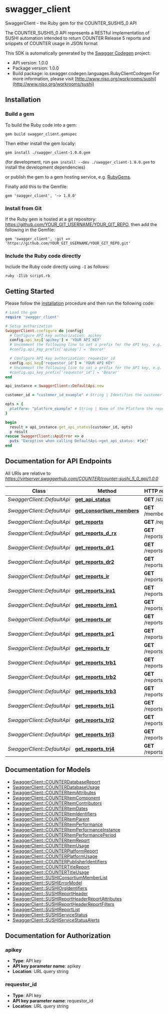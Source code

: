 # swagger_client

SwaggerClient - the Ruby gem for the COUNTER_SUSHI5_0 API

The COUNTER_SUSHI5_0 API represents a RESTful implementation of SUSHI automation intended to return COUNTER Release 5 reports and snippets of COUNTER usage in JSON format

This SDK is automatically generated by the [Swagger Codegen](https://github.com/swagger-api/swagger-codegen) project:

- API version: 1.0.0
- Package version: 1.0.0
- Build package: io.swagger.codegen.languages.RubyClientCodegen
For more information, please visit [http://www.niso.org/workrooms/sushi](http://www.niso.org/workrooms/sushi)

## Installation

### Build a gem

To build the Ruby code into a gem:

```shell
gem build swagger_client.gemspec
```

Then either install the gem locally:

```shell
gem install ./swagger_client-1.0.0.gem
```
(for development, run `gem install --dev ./swagger_client-1.0.0.gem` to install the development dependencies)

or publish the gem to a gem hosting service, e.g. [RubyGems](https://rubygems.org/).

Finally add this to the Gemfile:

    gem 'swagger_client', '~> 1.0.0'

### Install from Git

If the Ruby gem is hosted at a git repository: https://github.com/YOUR_GIT_USERNAME/YOUR_GIT_REPO, then add the following in the Gemfile:

    gem 'swagger_client', :git => 'https://github.com/YOUR_GIT_USERNAME/YOUR_GIT_REPO.git'

### Include the Ruby code directly

Include the Ruby code directly using `-I` as follows:

```shell
ruby -Ilib script.rb
```

## Getting Started

Please follow the [installation](#installation) procedure and then run the following code:
```ruby
# Load the gem
require 'swagger_client'

# Setup authorization
SwaggerClient.configure do |config|
  # Configure API key authorization: apikey
  config.api_key['apikey'] = 'YOUR API KEY'
  # Uncomment the following line to set a prefix for the API key, e.g. 'Bearer' (defaults to nil)
  #config.api_key_prefix['apikey'] = 'Bearer'

  # Configure API key authorization: requestor_id
  config.api_key['requestor_id'] = 'YOUR API KEY'
  # Uncomment the following line to set a prefix for the API key, e.g. 'Bearer' (defaults to nil)
  #config.api_key_prefix['requestor_id'] = 'Bearer'
end

api_instance = SwaggerClient::DefaultApi.new

customer_id = "customer_id_example" # String | Identifies the customer to provide report data for.

opts = { 
  platform: "platform_example" # String | Name of the Platform the report data is being requested for.  This can be omitted if the service provides report data for only one platform.
}

begin
  result = api_instance.get_api_status(customer_id, opts)
  p result
rescue SwaggerClient::ApiError => e
  puts "Exception when calling DefaultApi->get_api_status: #{e}"
end

```

## Documentation for API Endpoints

All URIs are relative to *https://virtserver.swaggerhub.com/COUNTER/counter-sushi_5_0_api/1.0.0*

Class | Method | HTTP request | Description
------------ | ------------- | ------------- | -------------
*SwaggerClient::DefaultApi* | [**get_api_status**](docs/DefaultApi.md#get_api_status) | **GET** /status | 
*SwaggerClient::DefaultApi* | [**get_consortium_members**](docs/DefaultApi.md#get_consortium_members) | **GET** /members | 
*SwaggerClient::DefaultApi* | [**get_reports**](docs/DefaultApi.md#get_reports) | **GET** /reports | 
*SwaggerClient::DefaultApi* | [**get_reports_d_rx**](docs/DefaultApi.md#get_reports_d_rx) | **GET** /reports/dr | 
*SwaggerClient::DefaultApi* | [**get_reports_dr1**](docs/DefaultApi.md#get_reports_dr1) | **GET** /reports/dr_d1 | 
*SwaggerClient::DefaultApi* | [**get_reports_dr2**](docs/DefaultApi.md#get_reports_dr2) | **GET** /reports/dr_d2 | 
*SwaggerClient::DefaultApi* | [**get_reports_ir**](docs/DefaultApi.md#get_reports_ir) | **GET** /reports/ir | 
*SwaggerClient::DefaultApi* | [**get_reports_ira1**](docs/DefaultApi.md#get_reports_ira1) | **GET** /reports/ir_a1 | 
*SwaggerClient::DefaultApi* | [**get_reports_irm1**](docs/DefaultApi.md#get_reports_irm1) | **GET** /reports/ir_m1 | 
*SwaggerClient::DefaultApi* | [**get_reports_pr**](docs/DefaultApi.md#get_reports_pr) | **GET** /reports/pr | 
*SwaggerClient::DefaultApi* | [**get_reports_pr1**](docs/DefaultApi.md#get_reports_pr1) | **GET** /reports/pr_p1 | 
*SwaggerClient::DefaultApi* | [**get_reports_tr**](docs/DefaultApi.md#get_reports_tr) | **GET** /reports/tr | 
*SwaggerClient::DefaultApi* | [**get_reports_trb1**](docs/DefaultApi.md#get_reports_trb1) | **GET** /reports/tr_b1 | 
*SwaggerClient::DefaultApi* | [**get_reports_trb2**](docs/DefaultApi.md#get_reports_trb2) | **GET** /reports/tr_b2 | 
*SwaggerClient::DefaultApi* | [**get_reports_trb3**](docs/DefaultApi.md#get_reports_trb3) | **GET** /reports/tr_b3 | 
*SwaggerClient::DefaultApi* | [**get_reports_trj1**](docs/DefaultApi.md#get_reports_trj1) | **GET** /reports/tr_j1 | 
*SwaggerClient::DefaultApi* | [**get_reports_trj2**](docs/DefaultApi.md#get_reports_trj2) | **GET** /reports/tr_j2 | 
*SwaggerClient::DefaultApi* | [**get_reports_trj3**](docs/DefaultApi.md#get_reports_trj3) | **GET** /reports/tr_j3 | 
*SwaggerClient::DefaultApi* | [**get_reports_trj4**](docs/DefaultApi.md#get_reports_trj4) | **GET** /reports/tr_j4 | 


## Documentation for Models

 - [SwaggerClient::COUNTERDatabaseReport](docs/COUNTERDatabaseReport.md)
 - [SwaggerClient::COUNTERDatabaseUsage](docs/COUNTERDatabaseUsage.md)
 - [SwaggerClient::COUNTERItemAttributes](docs/COUNTERItemAttributes.md)
 - [SwaggerClient::COUNTERItemComponent](docs/COUNTERItemComponent.md)
 - [SwaggerClient::COUNTERItemContributors](docs/COUNTERItemContributors.md)
 - [SwaggerClient::COUNTERItemDates](docs/COUNTERItemDates.md)
 - [SwaggerClient::COUNTERItemIdentifiers](docs/COUNTERItemIdentifiers.md)
 - [SwaggerClient::COUNTERItemParent](docs/COUNTERItemParent.md)
 - [SwaggerClient::COUNTERItemPerformance](docs/COUNTERItemPerformance.md)
 - [SwaggerClient::COUNTERItemPerformanceInstance](docs/COUNTERItemPerformanceInstance.md)
 - [SwaggerClient::COUNTERItemPerformancePeriod](docs/COUNTERItemPerformancePeriod.md)
 - [SwaggerClient::COUNTERItemReport](docs/COUNTERItemReport.md)
 - [SwaggerClient::COUNTERItemUsage](docs/COUNTERItemUsage.md)
 - [SwaggerClient::COUNTERPlatformReport](docs/COUNTERPlatformReport.md)
 - [SwaggerClient::COUNTERPlatformUsage](docs/COUNTERPlatformUsage.md)
 - [SwaggerClient::COUNTERPublisherIdentifiers](docs/COUNTERPublisherIdentifiers.md)
 - [SwaggerClient::COUNTERTitleReport](docs/COUNTERTitleReport.md)
 - [SwaggerClient::COUNTERTitleUsage](docs/COUNTERTitleUsage.md)
 - [SwaggerClient::SUSHIConsortiumMemberList](docs/SUSHIConsortiumMemberList.md)
 - [SwaggerClient::SUSHIErrorModel](docs/SUSHIErrorModel.md)
 - [SwaggerClient::SUSHIOrgIdentifiers](docs/SUSHIOrgIdentifiers.md)
 - [SwaggerClient::SUSHIReportHeader](docs/SUSHIReportHeader.md)
 - [SwaggerClient::SUSHIReportHeaderReportAttributes](docs/SUSHIReportHeaderReportAttributes.md)
 - [SwaggerClient::SUSHIReportHeaderReportFilters](docs/SUSHIReportHeaderReportFilters.md)
 - [SwaggerClient::SUSHIReportList](docs/SUSHIReportList.md)
 - [SwaggerClient::SUSHIServiceStatus](docs/SUSHIServiceStatus.md)
 - [SwaggerClient::SUSHIServiceStatusAlerts](docs/SUSHIServiceStatusAlerts.md)


## Documentation for Authorization


### apikey

- **Type**: API key
- **API key parameter name**: apikey
- **Location**: URL query string

### requestor_id

- **Type**: API key
- **API key parameter name**: requestor_id
- **Location**: URL query string


